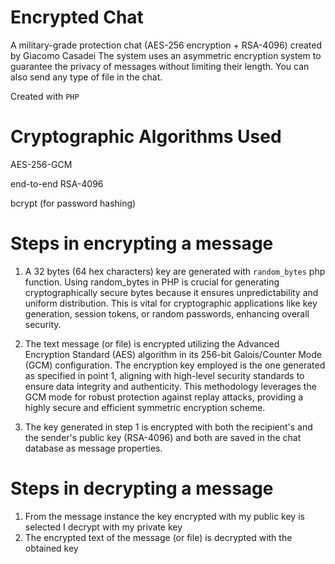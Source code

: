 # Encrypted Chat
A military-grade protection chat (AES-256 encryption + RSA-4096) created by Giacomo Casadei
The system uses an asymmetric encryption system to guarantee the privacy of messages without limiting their length.
You can also send any type of file in the chat.

Created with `PHP`

# Cryptographic Algorithms Used
AES-256-GCM

end-to-end RSA-4096

bcrypt (for password hashing)

# Steps in encrypting a message
1) A 32 bytes (64 hex characters) key are generated with `random_bytes` php function.
   Using random_bytes in PHP is crucial for generating cryptographically secure bytes because it ensures unpredictability and uniform distribution.
   This is vital for cryptographic applications like key generation, session tokens, or random passwords, enhancing overall security.

2) The text message (or file) is encrypted utilizing the Advanced Encryption Standard (AES) algorithm in its 256-bit Galois/Counter Mode (GCM) configuration.
   The encryption key employed is the one generated as specified in point 1, aligning with high-level security standards to ensure data integrity and authenticity.
   This methodology leverages the GCM mode for robust protection against replay attacks, providing a highly secure and efficient symmetric encryption scheme.

3) The key generated in step 1 is encrypted with both the recipient's and the sender's public key (RSA-4096) and both are saved in the chat database as message properties.

# Steps in decrypting a message
1) From the message instance the key encrypted with my public key is selected I decrypt with my private key
2) The encrypted text of the message (or file) is decrypted with the obtained key
